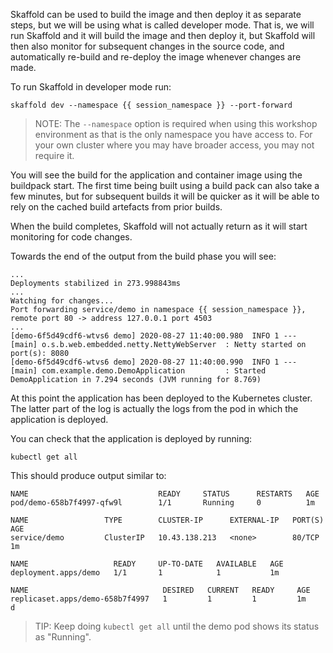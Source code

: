 Skaffold can be used to build the image and then deploy it as separate steps, but we will be using what is called developer mode. That is, we will run Skaffold and it will build the image and then deploy it, but Skaffold will then also monitor for subsequent changes in the source code, and automatically re-build and re-deploy the image whenever changes are made.

To run Skaffold in developer mode run:

```execute
skaffold dev --namespace {{ session_namespace }} --port-forward
```

> NOTE: The `--namespace` option is required when using this workshop environment as that is the only namespace you have access to. For your own cluster where you may have broader access, you may not require it.

You will see the build for the application and container image using the buildpack start. The first time being built using a build pack can also take a few minutes, but for subsequent builds it will be quicker as it will be able to rely on the cached build artefacts from prior builds.

When the build completes, Skaffold will not actually return as it will start monitoring for code changes.

Towards the end of the output from the build phase you will see:

```
...
Deployments stabilized in 273.998843ms
...
Watching for changes...
Port forwarding service/demo in namespace {{ session_namespace }}, remote port 80 -> address 127.0.0.1 port 4503
...
[demo-6f5d49cdf6-wtvs6 demo] 2020-08-27 11:40:00.980  INFO 1 --- [main] o.s.b.web.embedded.netty.NettyWebServer  : Netty started on port(s): 8080
[demo-6f5d49cdf6-wtvs6 demo] 2020-08-27 11:40:00.990  INFO 1 --- [main] com.example.demo.DemoApplication         : Started DemoApplication in 7.294 seconds (JVM running for 8.769)
```

At this point the application has been deployed to the Kubernetes cluster. The latter part of the log is actually the logs from the pod in which the application is deployed.

You can check that the application is deployed by running:

```execute-2
kubectl get all
```

This should produce output similar to:

```
NAME                             READY     STATUS      RESTARTS   AGE
pod/demo-658b7f4997-qfw9l        1/1       Running     0          1m

NAME                 TYPE        CLUSTER-IP      EXTERNAL-IP   PORT(S)    AGE
service/demo         ClusterIP   10.43.138.213   <none>        80/TCP   1m

NAME                   READY     UP-TO-DATE   AVAILABLE   AGE
deployment.apps/demo   1/1       1            1           1m

NAME                              DESIRED   CURRENT   READY     AGE
replicaset.apps/demo-658b7f4997   1         1         1         1m
d
```

> TIP: Keep doing `kubectl get all` until the demo pod shows its status as "Running".

